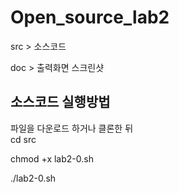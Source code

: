 # Open_source_lab2

src > 소스코드 

doc > 출력화면 스크린샷 



## 소스코드 실행방법

파일을 다운로드 하거나 클론한 뒤  
cd src

chmod +x lab2-0.sh

./lab2-0.sh
